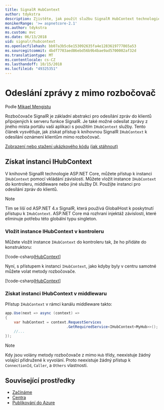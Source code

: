 ```yaml
---
title: SignalR HubContext
author: tdykstra
description: Zjistěte, jak použít službu SignalR HubContext technologie ASP.NET Core pro odesílání oznámení klientům mimo rozbočovač.
monikerRange: '>= aspnetcore-2.1'
ms.author: tdykstra
ms.custom: mvc
ms.date: 06/13/2018
uid: signalr/hubcontext
ms.openlocfilehash: bb07a3b5c6e153092635fa4e1283619777865a53
ms.sourcegitcommit: 4bdf7703aed86ebd56b9b4bae9ad5700002af32d
ms.translationtype: MT
ms.contentlocale: cs-CZ
ms.lasthandoff: 10/15/2018
ms.locfileid: "49325351"
---
```

# <a name="send-messages-from-outside-a-hub"></a>Odeslání zprávy z mimo rozbočovač

Podle [Mikael Mengistu](https://twitter.com/MikaelM_12)

Rozbočovače SignalR je základní abstrakci pro odesílání zpráv do klientů připojených k serveru funkce SignalR. Je také možné odesílat zprávy z jiného místa portálu vaši aplikaci s použitím `IHubContext` služby. Tento článek vysvětluje, jak získat přístup k knihovnou SignalR `IHubContext` k odesílání oznámení klientům mimo rozbočovač.

[Zobrazení nebo stažení ukázkového kódu](https://github.com/aspnet/Docs/tree/master/aspnetcore/signalr/hubcontext/sample/) [(jak stáhnout)](xref:tutorials/index#how-to-download-a-sample)

## <a name="get-an-instance-of-ihubcontext"></a>Získat instanci IHubContext

V knihovně SignalR technologie ASP.NET Core, můžete přístup k instanci `IHubContext` pomocí vkládání závislostí. Můžete vložit instance `IHubContext` do kontroleru, middleware nebo jiné služby DI. Použijte instanci pro odesílání zpráv do klientů.

> [!NOTE]
> Tím se liší od ASP.NET 4.x SignalR, která používá GlobalHost k poskytnutí přístupu k `IHubContext`. ASP.NET Core má rozhraní injektáž závislostí, které eliminuje potřebu této globální typu singleton.

### <a name="inject-an-instance-of-ihubcontext-in-a-controller"></a>Vložit instance IHubContext v kontroleru

Můžete vložit instance `IHubContext` do kontroleru tak, že ho přidáte do konstruktoru:

[!code-csharp[IHubContext](hubcontext/sample/Controllers/HomeController.cs?range=12-19,57)]

Nyní, s přístupem k instanci `IHubContext`, jako kdyby byly v centru samotné můžete volat metody rozbočovače.

[!code-csharp[IHubContext](hubcontext/sample/Controllers/HomeController.cs?range=21-25)]

### <a name="get-an-instance-of-ihubcontext-in-middleware"></a>Získat instanci IHubContext v middlewaru

Přístup `IHubContext` v rámci kanálu middleware takto:

```csharp
app.Use(next => async (context) =>
{
    var hubContext = context.RequestServices
                            .GetRequiredService<IHubContext<MyHub>>();
    //...
});
```

> [!NOTE]
> Kdy jsou volány metody rozbočovače z mimo `Hub` třídy, neexistuje žádný volající přidružené k vyvolání. Proto neexistuje žádný přístup k `ConnectionId`, `Caller`, a `Others` vlastnosti.

## <a name="related-resources"></a>Související prostředky

* [Začínáme](xref:tutorials/signalr)
* [Centra](xref:signalr/hubs)
* [Publikování do Azure](xref:signalr/publish-to-azure-web-app)
